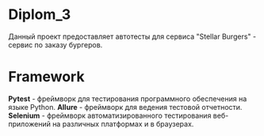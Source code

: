 # Diplom_3

Данный проект предоставляет автотесты для сервиса "Stellar Burgers" - сервис по заказу бургеров.

# Framework
**Pytest** - фреймворк для тестирования программного обеспечения на языке Python.
**Allure** - фреймворк для ведения тестовой отчетности.
**Selenium** - фреймворк автоматизированного тестирования веб-приложений на различных платформах и в браузерах. 
